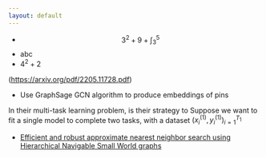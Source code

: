 ```yaml
--- 
layout: default
--- 
```


* $$3^2 + 9 + \int_3^5$$ 
* abc 
* $4^2 + 2$ 

(https://arxiv.org/pdf/2205.11728.pdf)

* Use GraphSage GCN algorithm to produce embeddings of pins 

In their multi-task learning problem, is their strategy to 
Suppose we want to fit a single model to complete two tasks, with a dataset $(x_i^{(1)}, y_i^{(1)})_{i = 1}^{T_1}$ 

* [Efficient and robust approximate nearest neighbor search using Hierarchical Navigable Small World graphs](https://arxiv.org/abs/1603.09320)
